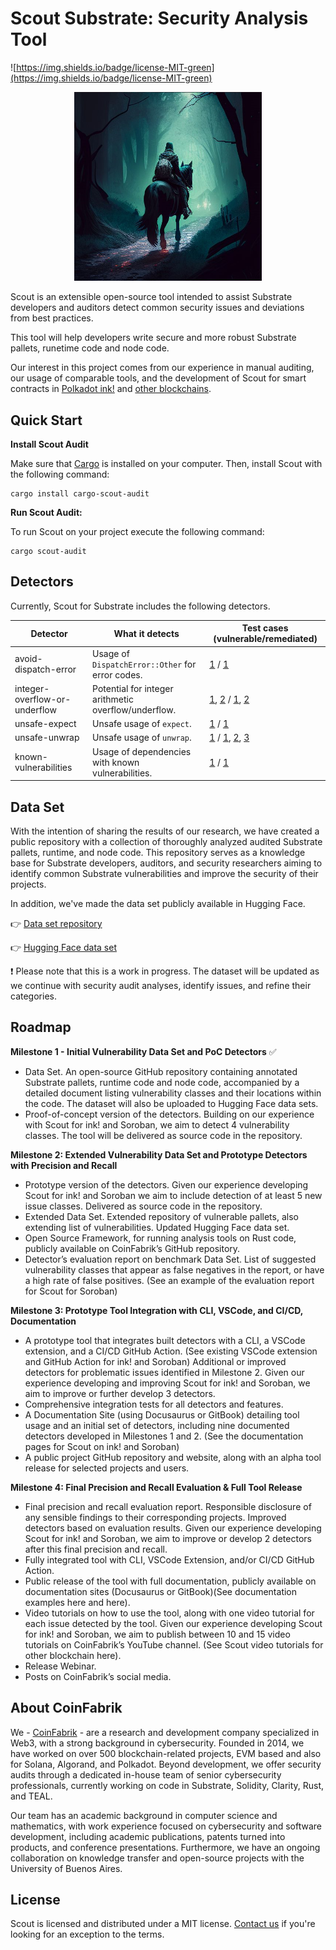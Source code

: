 # Scout Substrate: Security Analysis Tool

![https://img.shields.io/badge/license-MIT-green](https://img.shields.io/badge/license-MIT-green)

<p align="center">
  <img src="/assets/scout.png" alt="Scout in a Dark Forest" width="300" center  />
</p>

Scout is an extensible open-source tool intended to assist Substrate developers and auditors detect common security issues and deviations from best practices.

This tool will help developers write secure and more robust Substrate pallets, runetime code and node code.

Our interest in this project comes from our experience in manual auditing, our usage of comparable tools, and the development of Scout for smart contracts in [Polkadot ink!](https://github.com/CoinFabrik/scout) and [other blockchains](https://github.com/CoinFabrik/scout).

## Quick Start

**Install Scout Audit**

Make sure that [Cargo](https://doc.rust-lang.org/cargo/getting-started/installation.html) is installed on your computer. Then, install Scout with the following command:

```console
cargo install cargo-scout-audit
```

**Run Scout Audit:**

To run Scout on your project execute the following command:

```console
cargo scout-audit
```

## Detectors

Currently, Scout for Substrate includes the following detectors.

| Detector | What it detects | Test cases (vulnerable/remediated) |
|----------|-----------------|------------|
| avoid-dispatch-error | Usage of `DispatchError::Other` for error codes. | [1](./test-cases/avoid-dispatcherror-other/vulnerable/vulnerable-1/) / [1](./test-cases/avoid-dispatcherror-other/remediated/remediated-1/) |
| integer-overflow-or-underflow | Potential for integer arithmetic overflow/underflow. | [1](./test-cases/integer-overflow-or-underflow/vulnerable/vulnerable-1/), [2](./test-cases/integer-overflow-or-underflow/vulnerable/vulnerable-2/) / [1](./test-cases/integer-overflow-or-underflow/remediated/remediated-1/), [2](./test-cases/integer-overflow-or-underflow/remediated/remediated-2/) |
| unsafe-expect | Unsafe usage of `expect`. | [1](./test-cases/unsafe-expect/vulnerable/vulnerable-1/) / [1](./test-cases/unsafe-expect/remediated/remediated-1/) |
| unsafe-unwrap | Unsafe usage of `unwrap`. | [1](./test-cases/unsafe-unwrap/vulnerable/vulnerable-1/) / [1](./test-cases/unsafe-unwrap/remediated/remediated-1/), [2](./test-cases/unsafe-unwrap/remediated/remediated-2/), [3](./test-cases/unsafe-unwrap/remediated/remediated-3/) |
| known-vulnerabilities | Usage of dependencies with known vulnerabilities. | [1](./test-cases/known-vulnerabilities/vulnerable/vulnerable-1/) / [1](./test-cases/known-vulnerabilities/remediated/remediated-1/) |

## Data Set

With the intention of sharing the results of our research, we have created a public repository with a collection of thoroughly analyzed audited Substrate pallets, runtime, and node code. This repository serves as a knowledge base for Substrate developers, auditors, and security researchers aiming to identify common Substrate vulnerabilities and improve the security of their projects.

In addition, we've made the data set publicly available in Hugging Face.

:point_right: [Data set repository](https://github.com/CoinFabrik/scout-substrate-dataset)

:point_right: [Hugging Face data set](https://huggingface.co/datasets/CoinFabrik/scout-substrate-m1)

:heavy_exclamation_mark: Please note that this is a work in progress. The dataset will be updated as we continue with security audit analyses, identify issues, and refine their categories.

## Roadmap

**Milestone 1 - Initial Vulnerability Data Set and PoC Detectors** :white_check_mark:

- Data Set. An open-source GitHub repository containing annotated Substrate pallets, runtime code and node code, accompanied by a detailed document listing vulnerability classes and their locations within the code. The dataset will also be uploaded to Hugging Face data sets.
- Proof-of-concept version of the detectors. Building on our experience with Scout for ink! and Soroban, we aim to detect 4 vulnerability classes. The tool will be delivered as source code in the repository.

**Milestone 2: Extended Vulnerability Data Set and Prototype Detectors with Precision and Recall**

- Prototype version of the detectors. Given our experience developing Scout for ink! and Soroban we aim to include detection of at least 5 new issue classes. Delivered as source code in the repository.
- Extended Data Set. Extended repository of vulnerable pallets, also extending list of vulnerabilities. Updated Hugging Face data set.
- Open Source Framework, for running analysis tools on Rust code, publicly available on CoinFabrik’s GitHub repository.
- Detector’s evaluation report on benchmark Data Set. List of suggested vulnerability classes that appear as false negatives in the report, or have a high rate of false positives. (See an example of the evaluation report for Scout for Soroban)

**Milestone 3: Prototype Tool Integration with CLI, VSCode, and CI/CD, Documentation**

- A prototype tool that integrates built detectors with a CLI, a VSCode extension, and a CI/CD GitHub Action. (See existing VSCode extension and GitHub Action for ink! and Soroban)
Additional or improved detectors for problematic issues identified in Milestone 2. Given our experience developing and improving Scout for ink! and Soroban, we aim to improve or further develop 3 detectors.
- Comprehensive integration tests for all detectors and features.
- A Documentation Site (using Docusaurus or GitBook) detailing tool usage and an initial set of detectors, including nine documented detectors developed in Milestones 1 and 2. (See the documentation pages for Scout on ink! and Soroban)
- A public project GitHub repository and website, along with an alpha tool release for selected projects and users.

**Milestone 4: Final Precision and Recall Evaluation & Full Tool Release**

- Final precision and recall evaluation report. Responsible disclosure of any sensible findings to their corresponding projects.
Improved detectors based on evaluation results. Given our experience developing Scout for ink! and Soroban, we aim to improve or develop 2 detectors after this final precision and recall.
- Fully integrated tool with CLI, VSCode Extension, and/or CI/CD GitHub Action.
- Public release of the tool with full documentation, publicly available on documentation sites (Docusaurus or GitBook)(See documentation examples here and here).
- Video tutorials on how to use the tool, along with one video tutorial for each issue detected by the tool. Given our experience developing Scout for ink! and Soroban, we aim to publish between 10 and 15 video tutorials on CoinFabrik’s YouTube channel. (See Scout video tutorials for other blockchain here).
- Release Webinar.
- Posts on CoinFabrik’s social media.

## About CoinFabrik

We - [CoinFabrik](https://www.coinfabrik.com/) - are a research and development company specialized in Web3, with a strong background in cybersecurity. Founded in 2014, we have worked on over 500 blockchain-related projects, EVM based and also for Solana, Algorand, and Polkadot. Beyond development, we offer security audits through a dedicated in-house team of senior cybersecurity professionals, currently working on code in Substrate, Solidity, Clarity, Rust, and TEAL.

Our team has an academic background in computer science and mathematics, with work experience focused on cybersecurity and software development, including academic publications, patents turned into products, and conference presentations. Furthermore, we have an ongoing collaboration on knowledge transfer and open-source projects with the University of Buenos Aires.

## License

Scout is licensed and distributed under a MIT license. [Contact us](https://www.coinfabrik.com/) if you're looking for an exception to the terms.
